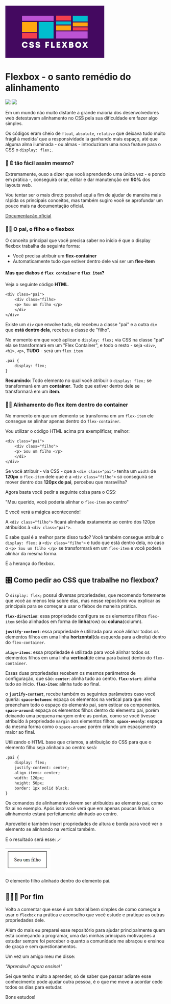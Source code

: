 ![flexbox](./flexbox.png)

# Flexbox - o santo remédio do alinhamento
![](https://img.shields.io/badge/F%C3%A1bio%20de%20Andrade-css-green) ![](https://img.shields.io/badge/flexbox-css-red)
 
Em um mundo não muito distante a grande maioria dos desenvolvedores web detestavam alinhamento no CSS pela sua dificuldade em fazer algo simples.
 
Os códigos eram cheio de `float`, `absolute`, `relative` que deixava tudo muito frágil à medida’ que a responsividade ia ganhando mais espaço, até que alguma alma iluminada - ou almas - introduziram uma nova feature para o CSS o `display: flex;`.
 
 
### 🤩 É tão fácil assim mesmo?
 
Extremamente, ouso a dizer que você aprendendo uma única vez - e pondo em prática -, conseguirá criar, editar e dar manutenção em **90%** dos layouts web.
 
Vou tentar ser o mais direto possível aqui a fim de ajudar de maneira mais rápida os principais conceitos, mas também sugiro você se aprofundar um pouco mais na documentação oficial.
 
[Documentação oficial](https://developer.mozilla.org/pt-BR/docs/Learn/CSS/CSS_layout/Flexbox)
 
### 🙏🏻 O pai, o filho e o flexbox
 
O conceito principal que você precisa saber no início é que o display flexbox trabalha da seguinte forma:
- Você precisa atribuir um **flex-container**
- Automaticamente tudo que estiver dentro dele vai ser um **flex-item**
 
#### Mas que diabos é `flex container` e `flex item`?
 
Veja o seguinte código **HTML**.
 
````
<div class="pai">
    <div class="filho>
    <p> Sou um filho </p>
    </di>
</div>
````
 
Existe um `div` que envolve tudo, ela recebeu a classe "pai" e a outra `div` que **está dentro dela**, recebeu a classe de "filho".
 
No momento em que você aplicar o `display: flex;` via CSS na classe "pai" ela se transformará em um "Flex Container", e todo o resto - seja `<div>`, `<h1>`, `<p>`, **TUDO** - será um `flex item`
 
```
.pai {
    display: flex;
}
```
 
**Resumindo**: Todo elemento no qual você atribuir o `display: flex;` se transformará em um **container**. Tudo que estiver dentro dele se transformará em um **item**.
 
### 📏📐 Alinhamento do flex item dentro do container
 
No momento em que um elemento se transforma em um `flex-item` ele consegue se alinhar apenas dentro do `flex-container`.
 
Vou utilizar o código HTML acima pra exemplificar, melhor:
````
<div class="pai">
    <div class="filho">
    <p> Sou um filho </p>
    </di>
</div>
````
 
Se você atribuir - via CSS - que a `<div class="pai">` tenha um `width` de **120px** o `flex-item` dele que é a `<div class="filho">` só conseguirá se mover dentro dos **120px do pai**, percebeu que maravilha?
 
Agora basta você pedir a seguinte coisa para o CSS:
 
"Meu querido, você poderia alinhar o `flex-item` ao centro"
 
E você verá a mágica acontecendo!
 
A `<div class="filho">` ficará alinhada exatamente ao centro dos 120px atribuídos à `<div class="pai">`.
 
E sabe qual é a melhor parte disso tudo? Você também consegue atribuir o `display: flex;` a `<div class="filho">` e tudo que está dentro dela, no caso o `<p> Sou um filho </p>` se transformará em um `flex-item` e você poderá alinhar da mesma forma.
 
É a herança do flexbox.
 
## 🎛️ Como pedir ao CSS que trabalhe no flexbox?
 
O `display: flex;` possui diversas propriedades, que recomendo fortemente que você ao menos leia sobre elas, mas nesse repositório vou explicar as principais para se começar a usar o flebox de maneira prática.
 
**`flex-direction`**: essa propriedade configura se os elementos filhos `flex-item` serão alinhados em forma de **linha**(row) ou **coluna**(column).
 
**`justify-content`**: essa propriedade é utilizada para você alinhar todos os elementos filhos em uma linha **horizontal**(da esquerda para a direita) dentro do `flex-container`.
 
**`align-items`**: essa propriedade é utilizada para você alinhar todos os elementos filhos em uma linha **vertical**(de cima para baixo) dentro do `flex-container`.
 
Essas duas propriedades recebem os mesmos parâmetros de configuração, que são:
**`center`**: alinha tudo ao centro.
**`flex-start`**: alinha tudo ao ínicio.
**`flex-item`**: alinha tudo ao final.
 
o **`justify-content`**, recebe também os seguintes parâmetros caso você queria:
**`space-between`**: espaça os elementos na vertical para que eles preencham todo o espaço do elemento pai, sem esticar os componentes.
**`space-around`**: espaça os elementos filhos dentro do elemento pai, porém deixando uma pequena margem entre as pontas, como se você tivesse atribuído à propriedade `margin` aos elementos filhos.
**`space-evenly`**: espaça da mesma forma como o `space-around` porém criando um espaçamento maior ao final.
 
Utilizando o HTML base que criamos, a atribuição do CSS para que o elemento filho seja alinhado ao centro será:
 
```
.pai {
    display: flex;
    justify-content: center;
    align-items: center;
    width: 120px;
    height: 50px;
    border: 1px solid black;
}
```
Os comandos de alinhamento devem ser atribuídos ao elemento pai, como fiz aí no exemplo. Após isso você verá que em apenas poucas linhas o alinhamento estará perfeitamente alinhado ao centro.
 
Aproveitei e também inseri propriedades de altura e borda para você ver o elemento se alinhando na vertical também.

E o resultado será esse: 🪄

![exemplo](./exemplo.jpg)

O elemento filho alinhado dentro do elemento pai.
 
 
## 👨🏻‍💻 Por fim
 
Volto a comentar que esse é um tutorial bem simples de como começar a usar o `flexbox` na prática e aconselho que você estude e pratique as outras propriedades dele.
 
Além do mais eu preparei esse repositório para ajudar principalmente quem está começando a programar, uma das minhas principais motivações a estudar sempre foi perceber o quanto a comunidade me abraçou e ensinou de graça e sem questionamentos.
 
Um vez um amigo meu me disse:
 
_"Aprendeu? agora ensine!"_
 
Sei que tenho muito a aprender, só de saber que passar adiante esse conhecimento pode ajudar outra pessoa, é o que me move a acordar cedo todos os dias para estudar.
 
Bons estudos!
 
 
 
 
 
 

